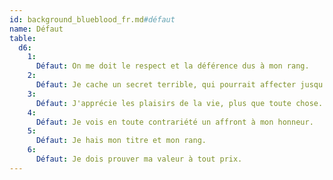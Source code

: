 ```yaml
---
id: background_blueblood_fr.md#défaut
name: Défaut
table:
  d6:
    1:
      Défaut: On me doit le respect et la déférence dus à mon rang.
    2:
      Défaut: Je cache un secret terrible, qui pourrait affecter jusqu'à mon titre et ma famille.
    3:
      Défaut: J'apprécie les plaisirs de la vie, plus que toute chose.
    4:
      Défaut: Je vois en toute contrariété un affront à mon honneur.
    5:
      Défaut: Je hais mon titre et mon rang.
    6:
      Défaut: Je dois prouver ma valeur à tout prix.
---
```


